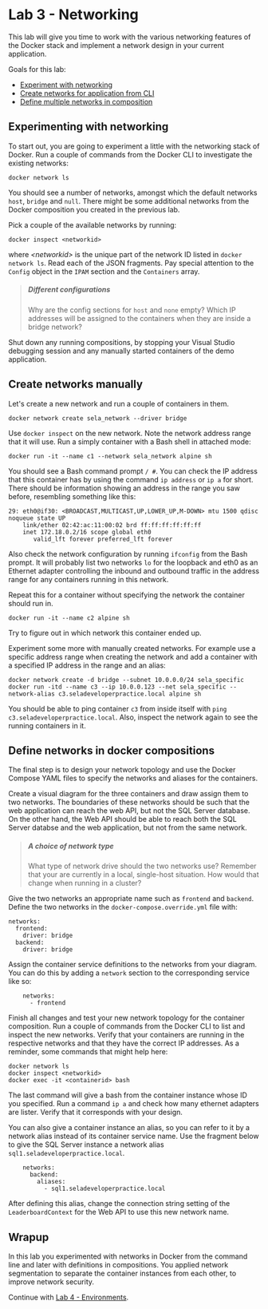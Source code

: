 # Lab 3 - Networking

This lab will give you time to work with the various networking features of the Docker stack and implement a network design in your current application.

Goals for this lab:
- [Experiment with networking](#experiment)
- [Create networks for application from CLI](#create)
- [Define multiple networks in composition](#define)

## <a name="experiment"></a>Experimenting with networking

To start out, you are going to experiment a little with the networking stack of Docker.
Run a couple of commands from the Docker CLI to investigate the existing networks:

```
docker network ls
```

You should see a number of networks, amongst which the default networks `host`, `bridge` and `null`. There might be some additional networks from the Docker composition you created in the previous lab. 

Pick a couple of the available networks by running:
``` 
docker inspect <networkid>
```
where *\<networkid>* is the unique part of the network ID listed in `docker network ls`. 
Read each of the JSON fragments. Pay special attention to the `Config` object in the `IPAM` section and the `Containers`  array. 

> ##### Different configurations
> Why are the config sections for `host` and `none` empty? 
> Which IP addresses will be assigned to the containers when they are inside a bridge network?

Shut down any running compositions, by stopping your Visual Studio debugging session and any manually started containers of the demo application.

## <a name="create"></a>Create networks manually

Let's create a new network and run a couple of containers in them. 
```
docker network create sela_network --driver bridge
```
Use `docker inspect` on the new network. Note the network address range that it will use.
Run a simply container with a Bash shell in attached mode:
```
docker run -it --name c1 --network sela_network alpine sh
```
You should see a Bash command prompt `/ #`. You can check the IP address that this container has by using the command `ip address` or `ip a` for short. There should be information showing an address in the range you saw before, resembling something like this:
```
29: eth0@if30: <BROADCAST,MULTICAST,UP,LOWER_UP,M-DOWN> mtu 1500 qdisc noqueue state UP
    link/ether 02:42:ac:11:00:02 brd ff:ff:ff:ff:ff:ff
    inet 172.18.0.2/16 scope global eth0
       valid_lft forever preferred_lft forever
```
Also check the network configuration by running `ifconfig` from the Bash prompt. It will probably list two networks `lo` for the loopback and eth0 as an Ethernet adapter controlling the inbound and outbound traffic in the address range for any containers running in this network.

Repeat this for a container without specifying the network the container should run in.
```
docker run -it --name c2 alpine sh
```
Try to figure out in which network this container ended up. 

Experiment some more with manually created networks. For example use a specific address range when creating the network and add a container with a specified IP address in the range and an alias:

```
docker network create -d bridge --subnet 10.0.0.0/24 sela_specific
docker run -itd --name c3 --ip 10.0.0.123 --net sela_specific --network-alias c3.seladeveloperpractice.local alpine sh
```
You should be able to ping container `c3` from inside itself with `ping c3.seladeveloperpractice.local`. Also, inspect the network again to see the running containers in it. 

## <a name="define"></a>Define networks in docker compositions

The final step is to design your network topology and use the Docker Compose YAML files to specify the networks and aliases for the containers.

Create a visual diagram for the three containers and draw assign them to two networks. The boundaries of these networks should be such that the web application can reach the web API, but not the SQL Server database. On the other hand, the Web API should be able to reach both the SQL Server databse and the web application, but not from the same network. 

> ##### A choice of network type
> What type of network drive should the two networks use? Remember that your are currently in a local, single-host situation. How would that change when running in a cluster?

Give the two networks an appropriate name such as `frontend` and `backend`. Define the two networks in the `docker-compose.override.yml` file with:

```
networks:
  frontend:
    driver: bridge
  backend:
    driver: bridge
```

Assign the container service definitions to the networks from your diagram. You can do this by adding a `network` section to the corresponding service like so:

```
    networks:
      - frontend
```

Finish all changes and test your new network topology for the container composition. Run a couple of commands from the Docker CLI to list and inspect the new networks. Verify that your containers are running in the respective networks and that they have the correct IP addresses. As a reminder, some commands that might help here:
```
docker network ls
docker inspect <networkid>
docker exec -it <containerid> bash
```

The last command will give a bash from the container instance whose ID you specified. Run a command `ip a` and check how many ethernet adapters are lister. Verify that it corresponds with your design.

You can also give a container instance an alias, so you can refer to it by a network alias instead of its container service name. Use the fragment below to give the SQL Server instance a network alias `sql1.seladeveloperpractice.local`.

```
    networks:
      backend:
        aliases:
          - sql1.seladeveloperpractice.local
```

After defining this alias, change the connection string setting of the `LeaderboardContext` for the Web API to use this new network name.

## Wrapup

In this lab you experimented with networks in Docker from the command line and later with definitions in compositions. You applied network segmentation to separate the container instances from each other, to improve network security.

Continue with [Lab 4 - Environments](Lab4-Environments.md).